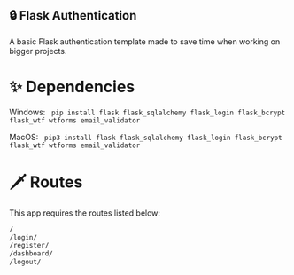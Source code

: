 ## 🔒 Flask Authentication 
A basic Flask authentication template made to save time when working on bigger projects.
# ✨ Dependencies  
Windows: ```
pip install flask flask_sqlalchemy flask_login flask_bcrypt flask_wtf wtforms email_validator```

MacOS: ```
pip3 install flask flask_sqlalchemy flask_login flask_bcrypt flask_wtf wtforms email_validator```
# 🗡️ Routes
This app requires the routes listed below:
```bash
/
/login/
/register/
/dashboard/
/logout/

